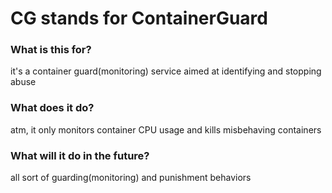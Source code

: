 # CG stands for ContainerGuard

### What is this for?
it's a container guard(monitoring) service aimed at identifying and stopping abuse

### What does it do?
atm, it only monitors container CPU usage and kills misbehaving containers

### What will it do in the future?
all sort of guarding(monitoring) and punishment behaviors
